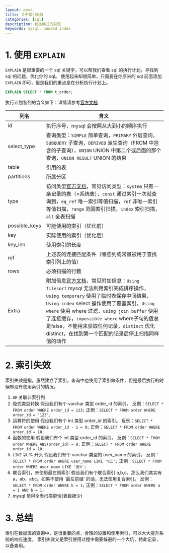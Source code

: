 ```yaml
---
layout: post
title: 关于索引失效
categories: [sql]
description: 状态模式的实现
keywords: mysql, unused index
---
```


# 1. 使用 `EXPLAIN`
`EXPLAIN` 是很重要的一个 sql 关键字，可以帮我们查看 sql 的执行计划，寻找到 sql 的问题，优化你的 sql。 
使用起来却很简单，只需要在你原来的 sql 前面添加 `EXPLAIN` 即可，但是我们的重点是在分析执行计划上。
```sql
EXPLAIN SELECT * FROM t_order;
```
执行计划各列的含义如下：详情请参考[官方文档](https://dev.mysql.com/doc/refman/8.0/en/explain-output.html)

| 列名 | 含义 |
|----|----|
| id | 执行序号，mysql 会按照从大到小的顺序执行 |
| select_type | 查询类型：`SIMPLE` 简单查询，`PRIMARY` 外层查询，`SUBQUERY` 子查询，`DERIVED` 派生查询（FROM 中包含的子查询），`UNION` UNION 中第二个或后面的那个查询，`UNION RESULT` UNION 的结果 |
| table | 引用的表 |
| partitions | 所属分区 |
| type | 访问类型[官方文档](https://dev.mysql.com/doc/refman/8.0/en/explain-output.html#explain-join-types)，常见访问类型：`system` 只有一条记录的表（=系统表），`const` 通过索引一次就查询到，`eq_ref` 唯一索引等值扫描，`ref` 非唯一索引等值扫描，`range` 范围索引扫描，`index` 索引扫描，`all` 全表扫描 |
| possible_keys | 可能使用的索引（优化前） |
| key | 实际使用的索引（优化后） |
| key_len | 使用索引的长度 |
| ref | 上述表的连接匹配条件（哪些列或常量被用于查找索引列上的值） |
| rows | 必须扫描的行数 |
| Extra | 附加信息[官方文档](https://dev.mysql.com/doc/refman/8.0/en/explain-output.html#explain-extra-information)，常见附加信息：`Using filesort` mysql 无法利用索引完成排序操作，`Using temporary` 使用了临时表保存中间结果，`Using index` select 操作使用了覆盖索引，`Using where` 使用 where 过滤，`using join buffer` 使用了连接缓存，`impossible where` where子句的值总是false，不能用来获取任何记录，`distinct` 优化 distinct，在找到第一个匹配的记录后停止扫描同样值的动作 |

# 2. 索引失效

索引失效是指，虽然建立了索引，查询中也使用了索引做条件，但是最后执行的时候却没有使用索引的情况。

1. `OR` 关联非索引列
2. 隐式类型转换
   假设我们有个 varchar 类型 order_id 的索引。
   反例：`SELECT * FROM order WHERE order_id = 123;`
   正例：`SELECT * FROM order WHERE order_id = '123';`
3. 运算符的使用
   假设我们有个 int 类型 order_id 的索引。
   反例：`SELECT * FROM order WHERE order_id - 1 = 9;`
   正例：`SELECT * FROM order WHERE order_id = 10;`
4. 函数的使用
   假设我们有个 int 类型 order_id 的索引。
   反例：`SELECT * FROM order WHERE ABS(order_id) = 9;`
   正例：`SELECT * FROM order WHERE order_id = 10;`
5. `LIKE` 以 % 开头
   假设我们有个 varchar 类型的 user_name 的索引。
   反例：`SELECT * FROM order WHERE user_name LIKE '%三';`
   正例：`SELECT * FROM order WHERE user_name LIKE '张%';`
6. 联合索引，未使用最左侧索引
   假设我们有个联合索引 a,b,c，那么我们其实有 a，ab，abc。如果不使用 '最左前缀' 的话，无法使用复合索引。
   反例：`SELECT * FROM order WHERE b = 1;`
   正例：`SELECT * FROM order WHERE a = 1 AND b = 1;`
7. mysql 觉得全表扫描更快(表数据少)

# 3. 总结

索引在数据库的查询中，是很重要的点，合理的设置和使用索引，可以大大提升系统的响应速度。
索引失效又是索引使用过程中需要躲避的一个大坑，特此记录，以备查用。